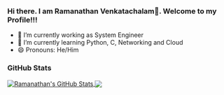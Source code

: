 ### Hi there. I am Ramanathan Venkatachalam👋. Welcome to my Profile!!!

- 🔭 I’m currently working as System Engineer
- 🌱 I’m currently learning Python, C, Networking and Cloud
- 😄 Pronouns: He/Him

### GitHub Stats
<a href="https://github.com/Ramanathan-Venkatachalam/Ramanathan-Venkatachalam">
  <img align="center" src="https://github-readme-stats.vercel.app/api?username=Ramanathan-Venkatachalam&show_icons=true&line_height=27&count_private=true&title_color=ffffff&text_color=c9cacc&icon_color=2bbc8a&bg_color=1d1f21" alt="Ramanathan's GitHub Stats" />
</a>
<a href="https://github.com/Ramanathan-Venkatachalam/Ramanathan-Venkatachalam">
  <img align="center" src="https://github-readme-stats.vercel.app/api/top-langs/?username=Ramanathan-Venkatachalam&title_color=ffffff&text_color=c9cacc&icon_color=2bbc8a&bg_color=1d1f21&langs_count=3" />
</a>
